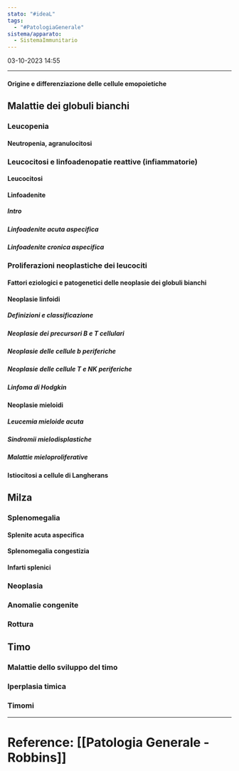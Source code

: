 ```yaml
---
stato: "#ideaL"
tags:
  - "#PatologiaGenerale"
sistema/apparato:
  - SistemaImmunitario
---
```

03-10-2023 14:55

--- 

#### Origine e differenziazione delle cellule emopoietiche
## Malattie dei globuli bianchi
### Leucopenia
#### Neutropenia, agranulocitosi

### Leucocitosi e linfoadenopatie reattive (infiammatorie)
#### Leucocitosi
#### Linfoadenite
##### Intro
##### Linfoadenite acuta aspecifica
##### Linfoadenite cronica aspecifica
### Proliferazioni neoplastiche dei leucociti
#### Fattori eziologici e patogenetici delle neoplasie dei globuli bianchi
#### Neoplasie linfoidi
##### Definizioni e classificazione
##### Neoplasie dei precursori B e T cellulari
##### Neoplasie delle cellule b periferiche
##### Neoplasie delle cellule T e NK periferiche 
##### Linfoma di Hodgkin
#### Neoplasie mieloidi
##### Leucemia mieloide acuta
##### Sindromii mielodisplastiche
##### Malattie mieloproliferative
#### Istiocitosi a cellule di Langherans
## Milza
### Splenomegalia
#### Splenite acuta aspecifica
#### Splenomegalia congestizia
#### Infarti splenici

### Neoplasia
### Anomalie congenite
### Rottura
## Timo
### Malattie dello sviluppo del timo
### Iperplasia timica
### Timomi











--- 
# Reference: [[Patologia Generale - Robbins]]